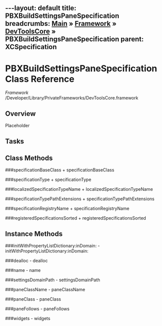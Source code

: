 ---layout: default
title: PBXBuildSettingsPaneSpecification
breadcrumbs: <a href="/index.html">Main</a> &raquo; <a href="/Frameworks.html">Framework</a> &raquo; <a href="/Frameworks/DevToolsCore.html">DevToolsCore</a> &raquo; PBXBuildSettingsPaneSpecification
parent: XCSpecification 
---
# PBXBuildSettingsPaneSpecification Class Reference

*Framework* /Developer/Library/PrivateFrameworks/DevToolsCore.framework

## Overview

Placeholder

## Tasks

## Class Methods

<a name="+specificationBaseClass"></a>
###specificationBaseClass
    + specificationBaseClass

<a name="+specificationType"></a>
###specificationType
    + specificationType

<a name="+localizedSpecificationTypeName"></a>
###localizedSpecificationTypeName
    + localizedSpecificationTypeName

<a name="+specificationTypePathExtensions"></a>
###specificationTypePathExtensions
    + specificationTypePathExtensions

<a name="+specificationRegistryName"></a>
###specificationRegistryName
    + specificationRegistryName

<a name="+registeredSpecificationsSorted"></a>
###registeredSpecificationsSorted
    + registeredSpecificationsSorted

## Instance Methods

<a name="-initWithPropertyListDictionary:inDomain:"></a>
###initWithPropertyListDictionary:inDomain:
    - initWithPropertyListDictionary:inDomain:

<a name="-dealloc"></a>
###dealloc
    - dealloc

<a name="-name"></a>
###name
    - name

<a name="-settingsDomainPath"></a>
###settingsDomainPath
    - settingsDomainPath

<a name="-paneClassName"></a>
###paneClassName
    - paneClassName

<a name="-paneClass"></a>
###paneClass
    - paneClass

<a name="-paneFollows"></a>
###paneFollows
    - paneFollows

<a name="-widgets"></a>
###widgets
    - widgets

